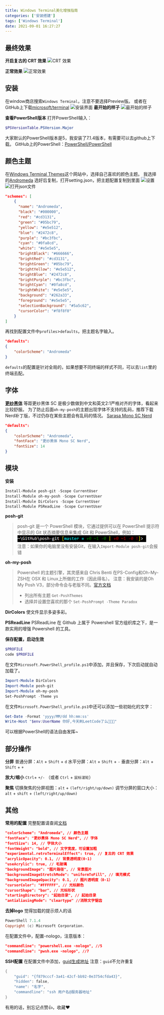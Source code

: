 ```yaml
---
title: Windows Terminal美化增强指南
categories: ['安装搭建']
tags: ['Windows Terminal']
date: 2021-09-01 16:27:27
---
```


## 最终效果
**开启复古的 CRT 效果**
![CRT 效果](Windows-Terminal美化增强指南/watermark,type_ZmFuZ3poZW5naGVpdGk,shadow_10,text_Q1NETiBAYXNodGltZTk5,size_16,color_FFFFFF,t_70#pic_center.png)

**正常效果**
![正常效果](Windows-Terminal美化增强指南/watermark,type_ZmFuZ3poZW5naGVpdGk,shadow_10,text_Q1NETiBAYXNodGltZTk5,size_16,color_FFFFFF,t_70#pic_center.png)
## 安装
在window商店搜索`Windows Terminal`，注意不要选择Preview版。
或者在GitHub上下载[microsoft/terminal](https://github.com/microsoft/terminal/releases)
![安装界面](Windows-Terminal美化增强指南/watermark,type_ZmFuZ3poZW5naGVpdGk,shadow_10,text_Q1NETiBAYXNodGltZTk5,size_16,color_FFFFFF,t_70#pic_center.png)
**最开始的样子**
![最开始的样子](Windows-Terminal美化增强指南/watermark,type_ZmFuZ3poZW5naGVpdGk,shadow_10,text_Q1NETiBAYXNodGltZTk5,size_16,color_FFFFFF,t_70#pic_center.png)

**查看PowerShell版本**
打开PowerShell输入：
```powershell
$PSVersionTable.PSVersion.Major 
```
大家默认的PowerShell版本是5，我安装了7.1.4版本，有需要可以去github上下载。
GitHub上的PowerShell：[PowerShell/PowerShell](https://github.com/PowerShell/PowerShell/releases)

## 颜色主题
在[Windows Terminal Themes](https://windowsterminalthemes.dev/)这个网站中，选择自己喜欢的颜色主题。
我选择的[Andromeda](https://windowsterminalthemes.dev/?theme=Andromeda)
选好后复制，打开setting.json，把主题配置复制到里面
![设置](Windows-Terminal美化增强指南/watermark,type_ZmFuZ3poZW5naGVpdGk,shadow_10,text_Q1NETiBAYXNodGltZTk5,size_16,color_FFFFFF,t_70#pic_center.png)
![打开json文件](Windows-Terminal美化增强指南/watermark,type_ZmFuZ3poZW5naGVpdGk,shadow_10,text_Q1NETiBAYXNodGltZTk5,size_16,color_FFFFFF,t_70#pic_center.png)
```json
"schemes": [
	{
	  "name": "Andromeda",
	  "black": "#000000",
	  "red": "#cd3131",
	  "green": "#05bc79",
	  "yellow": "#e5e512",
	  "blue": "#2472c8",
	  "purple": "#bc3fbc",
	  "cyan": "#0fa8cd",
	  "white": "#e5e5e5",
	  "brightBlack": "#666666",
	  "brightRed": "#cd3131",
	  "brightGreen": "#05bc79",
	  "brightYellow": "#e5e512",
	  "brightBlue": "#2472c8",
	  "brightPurple": "#bc3fbc",
	  "brightCyan": "#0fa8cd",
	  "brightWhite": "#e5e5e5",
	  "background": "#262a33",
	  "foreground": "#e5e5e5",
	  "selectionBackground": "#5a5c62",
	  "cursorColor": "#f8f8f0"
	}
]
```
再找到配置文件中`profiles`>`defaults`，把主题名字输入。
```json
"defaults": 
{
	"colorScheme": "Andromeda"
}
```
`defaults`的配置是针对全局的，如果想要不同终端的样式不同，可以去`list`里的终端去配。
## 字体
**[更纱黑体](https://github.com/be5invis/Sarasa-Gothic)**
等距更纱黑体 SC 是极少数做到中文和英文2:1严格对齐的字体，看起来比较舒服。
为了防止后面`oh-my-posh`的主题出现字体不支持的乱码，推荐下载Nerd补丁版，不过仍存在某些主题会有乱码的情况。
[Sarasa Mono SC Nerd](https://github.com/laishulu/Sarasa-Mono-SC-Nerd)
```json
"defaults": 
{
	"colorScheme": "Andromeda",
	"fontFace": "更纱黑体 Mono SC Nerd",
    "fontSize": 14
}
```

## 模块
**安装**
```powershell
Install-Module posh-git -Scope CurrentUser
Install-Module oh-my-posh -Scope CurrentUser
Install-Module DirColors -Scope CurrentUser
Install-Module PSReadLine -Scope CurrentUser
```

**posh-git**
> posh-git 是一个 PowerShell 模块，它通过提供可以在 PowerShell 提示符中显示的 Git 状态摘要信息来集成 Git 和 PowerShell，例如：![posh-git](Windows-Terminal美化增强指南/6bb3a24321e1434086bf58af701d05b1.png)  
> 注意：如果你的电脑里没有安装Git，在输入`Import-Module posh-git`会报错

**oh-my-posh**
> Powershell 的主题引擎，其灵感来自 Chris Benti 在PS-Config和Oh-My-ZSH在 OSX 和 Linux上所做的工作（因此得名）。
> 注意：我安装的是Oh My Posh V3，部分命令会与老版不同。[官方文档](https://ohmyposh.dev/docs)
> - 列出所有主题 
> `Get-PoshThemes`
> - 选择并设置您喜欢的那个
> `Set-PoshPrompt -Theme Paradox`

**DirColors**
使文件显示多姿多彩。

**PSReadLine**
PSReadLine 在 Github 上属于 Powershell 官方组织库之下，是一款实用的增强 Powershell 的工具。

**保存配置，启动生效**
```powershell
$PROFILE
code $PROFILE
```
在文件`Microsoft.PowerShell_profile.ps1`中添加，并且保存，下次启动就自动加载了。
```powershell
Import-Module DirColors
Import-Module posh-git
Import-Module oh-my-posh
Set-PoshPrompt -Theme ys
```
在文件`Microsoft.PowerShell_profile.ps1`中还可以添加一些初始化的文字：
```powershell
Get-Date -Format 'yyyy/MM/dd hh:mm:ss'
Write-Host "$env:UserName 你好,今天刷LeetCode了么🎉🎉🎉"
```
可以根据PowerShell的语法自由发挥~
## 部分操作
**分屏**
普通分屏：`Alt` + `Shift` + `d`
水平分屏：`Alt` + `Shift` + `-`
垂直分屏：`Alt` + `Shift` + `+`

**放大/缩小**
`Ctrl`+ `+/-` （或者 `Ctrl` + `鼠标滚轮`）

**聚焦**
切换聚焦的分屏视图：`alt` + `(left/right/up/down)`
调节分屏的窗口大小：`alt` + `shift` + `(left/right/up/down)`

## 其他
**常用的配置**
完整配置请查阅[文档](https://docs.microsoft.com/zh-cn/windows/terminal/)
```json
"colorScheme": "Andromeda", // 颜色主题
"fontFace": "更纱黑体 Mono SC Nerd", // 字体
"fontSize": 14, // 字体大小
"fontWeight": "bold", // 文字宽度，可设置加粗
"experimental.retroTerminalEffect": true, // 复古的 CRT 效果
"acrylicOpacity": 0.1, // 背景透明度(0-1)
"useAcrylic": true, // 毛玻璃
"backgroundImage": "图片路径", // 背景图片
"backgroundImageStretchMode": "uniformToFill", // 填充模式
"backgroundImageOpacity": 0.1, // 图片透明度（0-1）
"cursorColor": "#FFFFFF", // 光标颜色
"cursorShape": "bar", // 光标形状
"startingDirectory": "起始目录", // 起始目录
"antialiasingMode": "cleartype" //消除文字锯齿
```
**去掉logo**
觉得加载的提示烦人的话
```powershell
PowerShell 7.1.4
Copyright (c) Microsoft Corporation.
```
在配置文件中，配置-nologo，注意版本：
```json
"commandline": "powershell.exe -nologo", //5
"commandline": "pwsh.exe -nologo", //7
```

**SSH配置**
在配置文件中添加，[guid生成地址](https://www.guidgenerator.com/online-guid-generator.aspx)
注意：`guid`不允许重复
```powershell
{
	"guid": "{f879cccf-3a41-42cf-bb92-0e3754cfda43}",
	"hidden": false,
	"name": "名字",
	"commandline": "ssh 用户名@服务器地址"
}
```
有用的话，别忘记点赞👍，收藏❤
